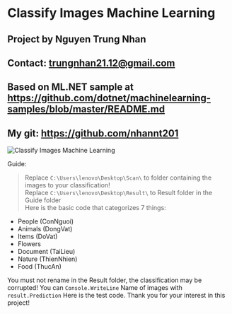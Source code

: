  # Classify Images Machine Learning  
 ## Project by Nguyen Trung Nhan   
 ## Contact: trungnhan21.12@gmail.com  
 ## Based on ML.NET sample at https://github.com/dotnet/machinelearning-samples/blob/master/README.md  
 ## My git: https://github.com/nhannt201  
![Classify Images Machine Learning](https://i.imgur.com/XqoVdi2.jpg)

Guide:  
>Replace `C:\Users\lenovo\Desktop\Scan\` to folder containing the images to your classification!  
>Replace `C:\Users\lenovo\Desktop\Result\` to Result folder in the Guide folder  
>Here is the basic code that categorizes 7 things:
- People (ConNguoi)
- Animals (DongVat)
- Items (DoVat)
- Flowers
- Document (TaiLieu)
- Nature (ThienNhien)
- Food (ThucAn)

You must not rename in the Result folder, the classification may be corrupted!
You can `Console.WriteLine` Name of images with `result.Prediction`
Here is the test code. Thank you for your interest in this project!
